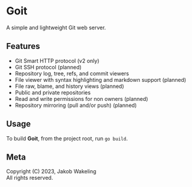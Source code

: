 # Goit

A simple and lightweight Git web server.

## Features

- Git Smart HTTP protocol (v2 only)
- Git SSH protocol (planned)
- Repository log, tree, refs, and commit viewers
- File viewer with syntax highlighting and markdown support (planned)
- File raw, blame, and history views (planned)
- Public and private repositories
- Read and write permissions for non owners (planned)
- Repository mirroring (pull and/or push) (planned)

## Usage

To build **Goit**, from the project root, run `go build`.

## Meta

Copyright (C) 2023, Jakob Wakeling  
All rights reserved.
